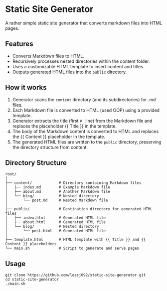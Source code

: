# Static Site Generator
A rather simple static site generator that converts markdown files into HTML pages.

## Features
- Converts Markdown files to HTML.
- Recursively processes nested directories within the content folder.
- Uses a customizable HTML template to insert content and titles.
- Outputs generated HTML files into the `public` directory.

## How it works
1. Generator scans the `content` directory (and its subdirectories) for .md files.
2. Each Markdown file is converted to HTML (used OOP) using a provided template.
3. Generator extracts the title (first `# ` line) from the Markdown file and replaces the placeholder {{ Title }} in the template.
4. The body of the Markdown content is converted to HTML and replaces the {{ Content }} placeholder in the template.
5. The generated HTML files are written to the `public` directory, preserving the directory structure from content.

## Directory Structure
```
root/
│
├── content/            # Directory containing Markdown files
│   ├── index.md        # Example Markdown file
│   ├── about.md        # Another Markdown file
│   └── blog/           # Nested directory
│       └── post.md     # Nested Markdown file
│
├── public/             # Destination directory for generated HTML files
│   ├── index.html      # Generated HTML file
│   ├── about.html      # Generated HTML file
│   └── blog/           # Nested directory
│       └── post.html   # Generated HTML file
│
├── template.html       # HTML template with {{ Title }} and {{ Content }} placeholders
└── main.sh             # Script to generate and serve pages
```

## Usage
```
git clone https://github.com/leesj092/static-site-generator.git
cd static-site-generator
./main.sh
```
